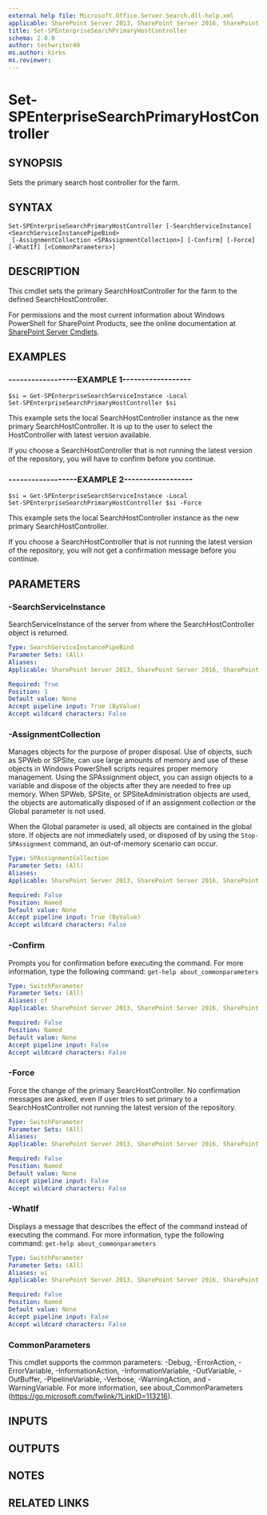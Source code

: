 ```yaml
---
external help file: Microsoft.Office.Server.Search.dll-help.xml
applicable: SharePoint Server 2013, SharePoint Server 2016, SharePoint Server 2019
title: Set-SPEnterpriseSearchPrimaryHostController
schema: 2.0.0
author: techwriter40
ms.author: kirks
ms.reviewer:
---
```


# Set-SPEnterpriseSearchPrimaryHostController

## SYNOPSIS
Sets the primary search host controller for the farm.

## SYNTAX

```
Set-SPEnterpriseSearchPrimaryHostController [-SearchServiceInstance] <SearchServiceInstancePipeBind>
 [-AssignmentCollection <SPAssignmentCollection>] [-Confirm] [-Force] [-WhatIf] [<CommonParameters>]
```

## DESCRIPTION
This cmdlet sets the primary SearchHostController for the farm to the defined SearchHostController.

For permissions and the most current information about Windows PowerShell for SharePoint Products, see the online documentation at [SharePoint Server Cmdlets](https://docs.microsoft.com/powershell/sharepoint/sharepoint-server/sharepoint-server-cmdlets).


## EXAMPLES

### ------------------EXAMPLE 1------------------
```
$si = Get-SPEnterpriseSearchServiceInstance -Local 
Set-SPEnterpriseSearchPrimaryHostController $si
```

This example sets the local SearchHostController instance as the new primary SearchHostController.
It is up to the user to select the HostController with latest version available.

If you choose a SearchHostController that is not running the latest version of the repository, you will have to confirm before you continue.


### ------------------EXAMPLE 2------------------
```
$si = Get-SPEnterpriseSearchServiceInstance -Local 
Set-SPEnterpriseSearchPrimaryHostController $si -Force
```

This example sets the local SearchHostController instance as the new primary SearchHostController.

If you choose a SearchHostController that is not running the latest version of the repository, you will not get a confirmation message before you continue.


## PARAMETERS

### -SearchServiceInstance
SearchServiceInstance of the server from where the SearchHostController object is returned.

```yaml
Type: SearchServiceInstancePipeBind
Parameter Sets: (All)
Aliases: 
Applicable: SharePoint Server 2013, SharePoint Server 2016, SharePoint Server 2019

Required: True
Position: 1
Default value: None
Accept pipeline input: True (ByValue)
Accept wildcard characters: False
```

### -AssignmentCollection
Manages objects for the purpose of proper disposal.
Use of objects, such as SPWeb or SPSite, can use large amounts of memory and use of these objects in Windows PowerShell scripts requires proper memory management.
Using the SPAssignment object, you can assign objects to a variable and dispose of the objects after they are needed to free up memory.
When SPWeb, SPSite, or SPSiteAdministration objects are used, the objects are automatically disposed of if an assignment collection or the Global parameter is not used.

When the Global parameter is used, all objects are contained in the global store.
If objects are not immediately used, or disposed of by using the `Stop-SPAssignment` command, an out-of-memory scenario can occur.

```yaml
Type: SPAssignmentCollection
Parameter Sets: (All)
Aliases: 
Applicable: SharePoint Server 2013, SharePoint Server 2016, SharePoint Server 2019

Required: False
Position: Named
Default value: None
Accept pipeline input: True (ByValue)
Accept wildcard characters: False
```

### -Confirm
Prompts you for confirmation before executing the command.
For more information, type the following command: `get-help about_commonparameters`

```yaml
Type: SwitchParameter
Parameter Sets: (All)
Aliases: cf
Applicable: SharePoint Server 2013, SharePoint Server 2016, SharePoint Server 2019

Required: False
Position: Named
Default value: None
Accept pipeline input: False
Accept wildcard characters: False
```

### -Force
Force the change of the primary SearcHostController.
No confirmation messages are asked, even if user tries to set primary to a SearchHostController not running the latest version of the repository.

```yaml
Type: SwitchParameter
Parameter Sets: (All)
Aliases: 
Applicable: SharePoint Server 2013, SharePoint Server 2016, SharePoint Server 2019

Required: False
Position: Named
Default value: None
Accept pipeline input: False
Accept wildcard characters: False
```

### -WhatIf
Displays a message that describes the effect of the command instead of executing the command.
For more information, type the following command: `get-help about_commonparameters`

```yaml
Type: SwitchParameter
Parameter Sets: (All)
Aliases: wi
Applicable: SharePoint Server 2013, SharePoint Server 2016, SharePoint Server 2019

Required: False
Position: Named
Default value: None
Accept pipeline input: False
Accept wildcard characters: False
```

### CommonParameters
This cmdlet supports the common parameters: -Debug, -ErrorAction, -ErrorVariable, -InformationAction, -InformationVariable, -OutVariable, -OutBuffer, -PipelineVariable, -Verbose, -WarningAction, and -WarningVariable. For more information, see about_CommonParameters (https://go.microsoft.com/fwlink/?LinkID=113216).

## INPUTS

## OUTPUTS

## NOTES

## RELATED LINKS
